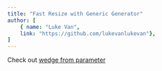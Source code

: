 ```yaml
---
title: "Fast Resize with Generic Generator"
author: [
	{ name: "Luke Van",
	link: "https://github.com/lukevanlukevan"},
]
---
```


Check out [wedge from parameter](/Shelf-Scripts#wedge-from-parameter)